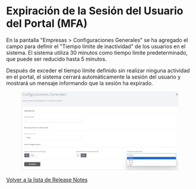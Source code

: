 # Expiración de la Sesión del Usuario del Portal (MFA)

En la pantalla "Empresas > Configuraciones Generales" se ha agregado el campo para definir el "Tiempo límite de inactividad" de los usuarios en el sistema. El sistema utiliza 30 minutos como tiempo límite predeterminado, que puede ser reducido hasta 5 minutos.&#x20;

Después de exceder el tiempo límite definido sin realizar ninguna actividad en el portal, el sistema cerrará automáticamente la sesión del usuario y mostrará un mensaje informando que la sesión ha expirado.

<figure><img src="../../../.gitbook/assets/image (104).png" alt=""><figcaption></figcaption></figure>

[Volver a la lista de Release Notes](./)&#x20;

